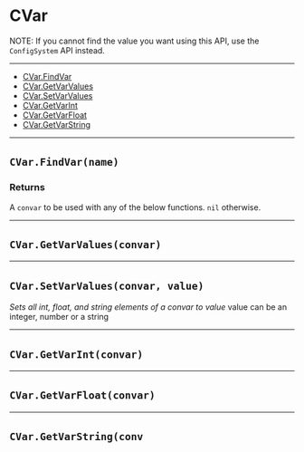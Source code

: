 # CVar

NOTE: If you cannot find the value you want using this API, use the `ConfigSystem`​ API instead.

---

* [CVar.FindVar](https://hake.me/docs/systems/cvar#cvar-findvar-name)
* [CVar.GetVarValues](https://hake.me/docs/systems/cvar#cvar-getvarvalues-convar)
* [CVar.SetVarValues](https://hake.me/docs/systems/cvar#cvar-setvarvalues-convar-value)
* [CVar.GetVarInt](https://hake.me/docs/systems/cvar#cvar-getvarint-convar)
* [CVar.GetVarFloat](https://hake.me/docs/systems/cvar#cvar-getvarfloat-convar)
* [CVar.GetVarString](https://hake.me/docs/systems/cvar#cvar-getvarstring-convar)

---

## `CVar.FindVar(name)`​

### Returns

A `convar`​ to be used with any of the below functions. `nil`​ otherwise.

---

## `CVar.GetVarValues(convar)`​

---

## `CVar.SetVarValues(convar, value)`​

*Sets all int, float, and string elements of a convar to value*  value can be an integer, number or a string

---

## `CVar.GetVarInt(convar)`​

---

## `CVar.GetVarFloat(convar)`​

---

## `CVar.GetVarString(conv`​
